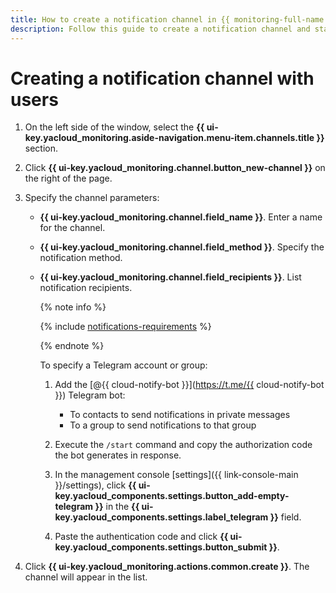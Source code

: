 ```yaml
---
title: How to create a notification channel in {{ monitoring-full-name }}
description: Follow this guide to create a notification channel and start sending email and messenger notifications to users.
---
```


# Creating a notification channel with users

1. On the left side of the window, select the **{{ ui-key.yacloud_monitoring.aside-navigation.menu-item.channels.title }}** section.
1. Click **{{ ui-key.yacloud_monitoring.channel.button_new-channel }}** on the right of the page.
1. Specify the channel parameters:
    * **{{ ui-key.yacloud_monitoring.channel.field_name }}**. Enter a name for the channel.
    * **{{ ui-key.yacloud_monitoring.channel.field_method }}**. Specify the notification method.
    * **{{ ui-key.yacloud_monitoring.channel.field_recipients }}**. List notification recipients.

        {% note info %}

        {% include [notifications-requirements](../../../_includes/monitoring/notifications-requirements.md) %}

        {% endnote %}

        To specify a Telegram account or group:

        1. Add the [@{{ cloud-notify-bot }}](https://t.me/{{ cloud-notify-bot }}) Telegram bot:

            * To contacts to send notifications in private messages
            * To a group to send notifications to that group

        1. Execute the `/start` command and copy the authorization code the bot generates in response.
        1. In the management console [settings]({{ link-console-main }}/settings), click **{{ ui-key.yacloud_components.settings.button_add-empty-telegram }}** in the **{{ ui-key.yacloud_components.settings.label_telegram }}** field.
        1. Paste the authentication code and click **{{ ui-key.yacloud_components.settings.button_submit }}**.

1. Click **{{ ui-key.yacloud_monitoring.actions.common.create }}**. The channel will appear in the list.
